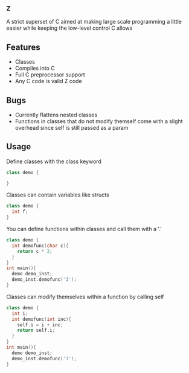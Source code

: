 ### Z
A strict superset of C aimed at making large scale programming a little easier while keeping the low-level control C allows

## Features
* Classes
* Compiles into C
* Full C preprocessor support
* Any C code is valid Z code
## Bugs
- Currently flattens nested classes
- Functions in classes that do not modify themself come with a slight overhead since self is still passed as a param

## Usage
Define classes with the class keyword
```CPP
class demo {

}
```
Classes can contain variables like structs
```CPP
class demo {
  int f;
}
```
You can define functions within classes and call them with a '.'
```CPP
class demo {
  int demofunc(char c){
    return c * 2;
  }
}
int main(){
  demo demo_inst;
  demo_inst.demofunc('3');
}
```
Classes can modify themselves within a function by calling self
```CPP
class demo {
  int i;
  int demofunc(int inc){
    self.i = i + inc;
    return self.i;
  }
}
int main(){
  demo demo_inst;
  demo_inst.demofunc('3');
}
```
